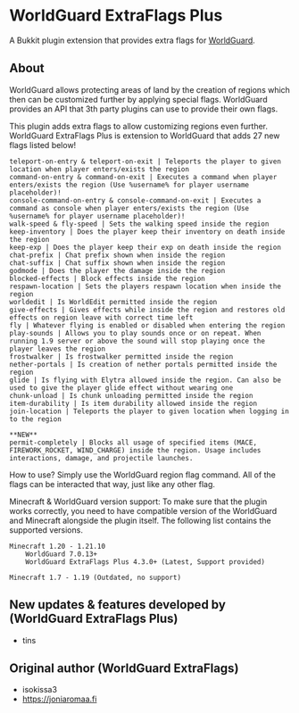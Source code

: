﻿# WorldGuard ExtraFlags Plus

A Bukkit plugin extension that provides extra flags for [WorldGuard](https://github.com/EngineHub/WorldGuard).

## About
WorldGuard allows protecting areas of land by the creation of regions which then can be customized further by applying special flags. WorldGuard provides an API that 3th party plugins can use to provide their own flags.

This plugin adds extra flags to allow customizing regions even further.
WorldGuard ExtraFlags Plus is extension to WorldGuard that adds 27 new flags listed below!

    teleport-on-entry & teleport-on-exit | Teleports the player to given location when player enters/exists the region
    command-on-entry & command-on-exit | Executes a command when player enters/exists the region (Use %username% for player username placeholder)!
    console-command-on-entry & console-command-on-exit | Executes a command as console when player enters/exists the region (Use %username% for player username placeholder)!
    walk-speed & fly-speed | Sets the walking speed inside the region
    keep-inventory | Does the player keep their inventory on death inside the region
    keep-exp | Does the player keep their exp on death inside the region
    chat-prefix | Chat prefix shown when inside the region
    chat-suffix | Chat suffix shown when inside the region
    godmode | Does the player the damage inside the region
    blocked-effects | Block effects inside the region
    respawn-location | Sets the players respawn location when inside the region
    worldedit | Is WorldEdit permitted inside the region
    give-effects | Gives effects while inside the region and restores old effects on region leave with correct time left
    fly | Whatever flying is enabled or disabled when entering the region
    play-sounds | Allows you to play sounds once or on repeat. When running 1.9 server or above the sound will stop playing once the player leaves the region
    frostwalker | Is frostwalker permitted inside the region
    nether-portals | Is creation of nether portals permitted inside the region
    glide | Is flying with Elytra allowed inside the region. Can also be used to give the player glide effect without wearing one
    chunk-unload | Is chunk unloading permitted inside the region
    item-durability | Is item durability allowed inside the region
    join-location | Teleports the player to given location when logging in to the region

    **NEW**
    permit-completely | Blocks all usage of specified items (MACE, FIREWORK_ROCKET, WIND_CHARGE) inside the region. Usage includes interactions, damage, and projectile launches.

How to use?
Simply use the WorldGuard region flag command. All of the flags can be interacted that way, just like any other flag.

Minecraft & WorldGuard version support:
To make sure that the plugin works correctly, you need to have compatible version of the WorldGuard and Minecraft alongside the plugin itself. The following list contains the supported versions.

    Minecraft 1.20 - 1.21.10
        WorldGuard 7.0.13+
        WorldGuard ExtraFlags Plus 4.3.0+ (Latest, Support provided)

    Minecraft 1.7 - 1.19 (Outdated, no support)

## New updates & features developed by (WorldGuard ExtraFlags Plus)
- tins

## Original author (WorldGuard ExtraFlags)
- isokissa3
- https://joniaromaa.fi

